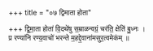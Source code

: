 +++
title = "०७ द्विमाता होता"

+++
द्वि॒मा॒ता होता॑ वि॒दथे॑षु स॒म्राळन्वग्रं॒ चर॑ति॒ क्षेति॑ बु॒ध्नः ।  
प्र रण्या॑नि रण्य॒वाचो॑ भरन्ते म॒हद्दे॒वाना॑मसुर॒त्वमेक॑म् ॥